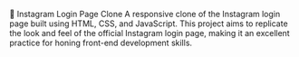 📸 Instagram Login Page Clone
A responsive clone of the Instagram login page built using HTML, CSS, and JavaScript. This project aims to replicate the look and feel of the official Instagram login page, making it an excellent practice for honing front-end development skills.
